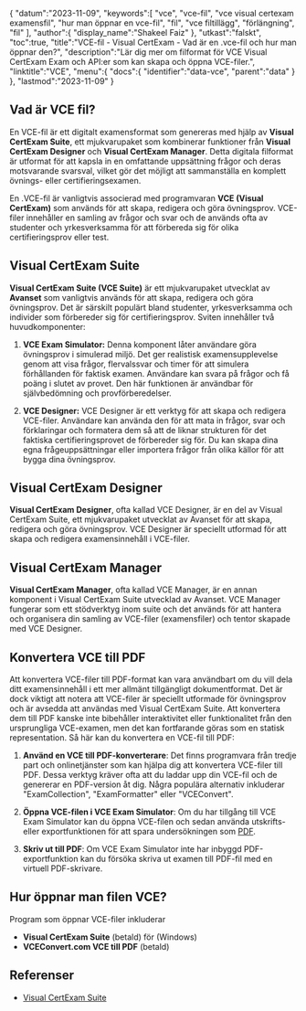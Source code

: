 {
"datum":"2023-11-09",
   "keywords":[
"vce",
"vce-fil",
"vce visual certexam examensfil",
"hur man öppnar en vce-fil",
"fil",
"vce filtillägg",
"förlängning",
"fil"
],
   "author":{
"display_name":"Shakeel Faiz"
},
"utkast":"falskt",
"toc":true,
"title":"VCE-fil - Visual CertExam - Vad är en .vce-fil och hur man öppnar den?",
   "description":"Lär dig mer om filformat för VCE Visual CertExam Exam och API:er som kan skapa och öppna VCE-filer.",
   "linktitle":"VCE",
   "menu":{
      "docs":{
         "identifier":"data-vce",
         "parent":"data"
}
},
"lastmod":"2023-11-09"
}

## Vad är VCE fil?

En VCE-fil är ett digitalt examensformat som genereras med hjälp av **Visual CertExam Suite**, ett mjukvarupaket som kombinerar funktioner från **Visual CertExam Designer** och **Visual CertExam Manager**. Detta digitala filformat är utformat för att kapsla in en omfattande uppsättning frågor och deras motsvarande svarsval, vilket gör det möjligt att sammanställa en komplett övnings- eller certifieringsexamen.

En .VCE-fil är vanligtvis associerad med programvaran **VCE (Visual CertExam)** som används för att skapa, redigera och göra övningsprov. VCE-filer innehåller en samling av frågor och svar och de används ofta av studenter och yrkesverksamma för att förbereda sig för olika certifieringsprov eller test.

## Visual CertExam Suite

**Visual CertExam Suite (VCE Suite)** är ett mjukvarupaket utvecklat av **Avanset** som vanligtvis används för att skapa, redigera och göra övningsprov. Det är särskilt populärt bland studenter, yrkesverksamma och individer som förbereder sig för certifieringsprov. Sviten innehåller två huvudkomponenter:

1. **VCE Exam Simulator:** Denna komponent låter användare göra övningsprov i simulerad miljö. Det ger realistisk examensupplevelse genom att visa frågor, flervalssvar och timer för att simulera förhållanden för faktisk examen. Användare kan svara på frågor och få poäng i slutet av provet. Den här funktionen är användbar för självbedömning och provförberedelser.
    


2. **VCE Designer:** VCE Designer är ett verktyg för att skapa och redigera VCE-filer. Användare kan använda den för att mata in frågor, svar och förklaringar och formatera dem så att de liknar strukturen för det faktiska certifieringsprovet de förbereder sig för. Du kan skapa dina egna frågeuppsättningar eller importera frågor från olika källor för att bygga dina övningsprov.

## Visual CertExam Designer

**Visual CertExam Designer**, ofta kallad VCE Designer, är en del av Visual CertExam Suite, ett mjukvarupaket utvecklat av Avanset för att skapa, redigera och göra övningsprov. VCE Designer är speciellt utformad för att skapa och redigera examensinnehåll i VCE-filer.

## Visual CertExam Manager

**Visual CertExam Manager**, ofta kallad VCE Manager, är en annan komponent i Visual CertExam Suite utvecklad av Avanset. VCE Manager fungerar som ett stödverktyg inom suite och det används för att hantera och organisera din samling av VCE-filer (examensfiler) och tentor skapade med VCE Designer.

## Konvertera VCE till PDF

Att konvertera VCE-filer till PDF-format kan vara användbart om du vill dela ditt examensinnehåll i ett mer allmänt tillgängligt dokumentformat. Det är dock viktigt att notera att VCE-filer är speciellt utformade för övningsprov och är avsedda att användas med Visual CertExam Suite. Att konvertera dem till PDF kanske inte bibehåller interaktivitet eller funktionalitet från den ursprungliga VCE-examen, men det kan fortfarande göras som en statisk representation. Så här kan du konvertera en VCE-fil till PDF:

1. **Använd en VCE till PDF-konverterare**: Det finns programvara från tredje part och onlinetjänster som kan hjälpa dig att konvertera VCE-filer till PDF. Dessa verktyg kräver ofta att du laddar upp din VCE-fil och de genererar en PDF-version åt dig. Några populära alternativ inkluderar "ExamCollection", "ExamFormatter" eller "VCEConvert".
    


2. **Öppna VCE-filen i VCE Exam Simulator**: Om du har tillgång till VCE Exam Simulator kan du öppna VCE-filen och sedan använda utskrifts- eller exportfunktionen för att spara undersökningen som [PDF](/sv/pdf/).

3. **Skriv ut till PDF**: Om VCE Exam Simulator inte har inbyggd PDF-exportfunktion kan du försöka skriva ut examen till PDF-fil med en virtuell PDF-skrivare.

## Hur öppnar man filen VCE?

Program som öppnar VCE-filer inkluderar

- **Visual CertExam Suite** (betald) för (Windows)
- **VCEConvert.com VCE till PDF** (betald)

## Referenser
* [Visual CertExam Suite](https://www.avanset.com/products/visual-certexam-suite.html)
